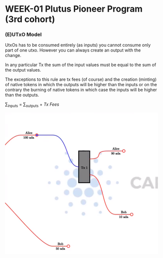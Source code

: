 # WEEK-01 Plutus Pioneer Program (3rd cohort)

### (E)UTxO Model

UtxOs has to be consumed entirely (as inputs) you cannot consume only part of one utxo.
However you can always create an output with the change.


In any particular Tx the sum of the input values must be equal to the sum of the output values.

The exceptions to this rule are tx fees (of course) and the creation (minting) of native tokens in which the outputs will be higher than the inputs or on the contrary the burning of native tokens in which case the inputs will be higher than the outputs.

&sum;<sub>inputs</sub> = &sum;<sub>outputs</sub> + <i>Tx Fees</i>

![](notes/img/utxo1.png)